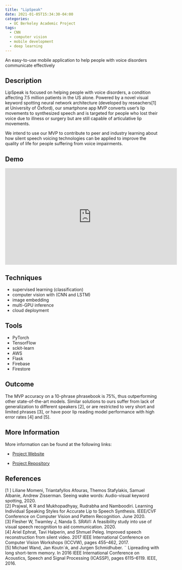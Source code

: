 ```yaml
---
title: "LipSpeak"
date: 2021-01-05T15:34:30-04:00
categories:
  - UC Berkeley Academic Project
tags:
  - CNN
  - computer vision
  - mobile development
  - deep learning
---
```


An easy-to-use mobile application to help people with voice disorders communicate effectively

## Description

LipSpeak is focused on helping people with voice disorders, a condition affecting 7.5 million patients in the US alone. Powered by a novel visual keyword spotting neural network architecture (developed by reseachers[1] at University of Oxford), our smartphone app MVP converts user’s lip movements to synthesized speech and is targeted for people who lost their voice due to illness or surgery but are still capable of articulative lip movements.

We intend to use our MVP to contribute to peer and industry learning about how silent speech voicing technologies can be applied to improve the quality of life for people suffering from voice impairments.

## Demo

<iframe width="560" height="315" src="https://www.youtube.com/embed/ZKcpLItRvGI" frameborder="0" allow="accelerometer; autoplay; clipboard-write; encrypted-media; gyroscope; picture-in-picture" allowfullscreen></iframe>

## Techniques
* supervised learning (classification)
* computer vision with (CNN and LSTM)
* image embedding
* multi-GPU inference
* cloud deployment

## Tools
* PyTorch
* TensorFlow
* sckit-learn
* AWS
* Flask
* Firebase
* Firestore

## Outcome
The MVP accuracy on a 10-phrase phrasebook is 75%, thus outperforming other state-of-the-art models. Similar solutions to ours suffer from lack of generalization to different speakers [2], or are restricted to very short and limited phrases [3], or have poor lip reading model performance with high error rates [4] and [5].  

## More Information
More information can be found at the following links:

* [Project Website](https://groups.ischool.berkeley.edu/LIPSPEAK/)

* [Project Repository](https://github.com/avinashsc/Lipspeak)

## References

[1 ] Liliane Momeni, Triantafyllos Afouras, Themos Stafylakis, Samuel Albanie, Andrew Zisserman. Seeing wake words: Audio-visual keyword spotting, 2020.    
[2] Prajwal, K R and Mukhopadhyay, Rudrabha and Namboodiri. Learning Individual Speaking Styles for Accurate Lip to Speech Synthesis. IEEE/CVF Conference on Computer Vision and Pattern Recognition. June 2020.    
[3] Flesher W, Twamley J, Nanda S. SRAVI: A feasibility study into use of visual speech recognition to aid communication. 2020.   
[4] Ariel Ephrat, Tavi Halperin, and Shmuel Peleg. Improved speech reconstruction from silent video. 2017 IEEE International Conference on Computer Vision Workshops (ICCVW), pages 455–462, 2017.   
[5] Michael Wand, Jan Koutn´ık, and Jurgen Schmidhuber. ¨ Lipreading with long short-term memory. In 2016 IEEE International Conference on Acoustics, Speech and Signal Processing (ICASSP), pages 6115–6119. IEEE, 2016.  

